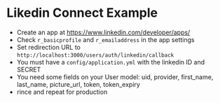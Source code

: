 # Likedin Connect Example

- Create an app at https://www.linkedin.com/developer/apps/
- Check `r_basicprofile` and `r_emailaddress` in the app settings
- Set redirection URL to `http://localhost:3000/users/auth/linkedin/callback`
- You must have a `config/application.yml` with the linkedin ID and SECRET
- You need some fields on your User model: uid, provider, first_name, last_name, picture_url, token, token_expiry
- rince and repeat for production